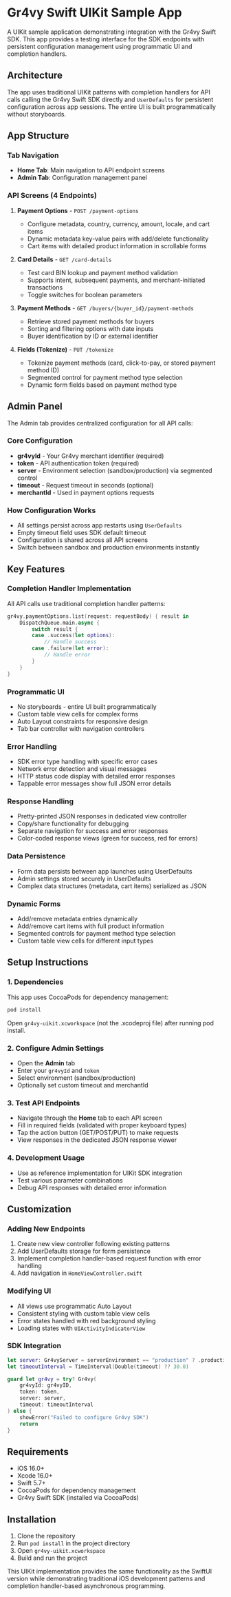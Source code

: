 # Gr4vy Swift UIKit Sample App

A UIKit sample application demonstrating integration with the Gr4vy Swift SDK. This app provides a testing interface for the SDK endpoints with persistent configuration management using programmatic UI and completion handlers.

## Architecture

The app uses traditional UIKit patterns with completion handlers for API calls calling the Gr4vy Swift SDK directly and `UserDefaults` for persistent configuration across app sessions. The entire UI is built programmatically without storyboards.

## App Structure

### Tab Navigation
- **Home Tab**: Main navigation to API endpoint screens
- **Admin Tab**: Configuration management panel

### API Screens (4 Endpoints)

1. **Payment Options** - `POST /payment-options`
   - Configure metadata, country, currency, amount, locale, and cart items
   - Dynamic metadata key-value pairs with add/delete functionality
   - Cart items with detailed product information in scrollable forms

2. **Card Details** - `GET /card-details`  
   - Test card BIN lookup and payment method validation
   - Supports intent, subsequent payments, and merchant-initiated transactions
   - Toggle switches for boolean parameters

3. **Payment Methods** - `GET /buyers/{buyer_id}/payment-methods`
   - Retrieve stored payment methods for buyers
   - Sorting and filtering options with date inputs
   - Buyer identification by ID or external identifier

4. **Fields (Tokenize)** - `PUT /tokenize`
   - Tokenize payment methods (card, click-to-pay, or stored payment method ID)
   - Segmented control for payment method type selection
   - Dynamic form fields based on payment method type

## Admin Panel

The Admin tab provides centralized configuration for all API calls:

### Core Configuration
- **gr4vyId** - Your Gr4vy merchant identifier (required)
- **token** - API authentication token (required)  
- **server** - Environment selection (sandbox/production) via segmented control
- **timeout** - Request timeout in seconds (optional)
- **merchantId** - Used in payment options requests

### How Configuration Works
- All settings persist across app restarts using `UserDefaults`
- Empty timeout field uses SDK default timeout
- Configuration is shared across all API screens
- Switch between sandbox and production environments instantly

## Key Features

### Completion Handler Implementation
All API calls use traditional completion handler patterns:
```swift
gr4vy.paymentOptions.list(request: requestBody) { result in
    DispatchQueue.main.async {
        switch result {
        case .success(let options):
            // Handle success
        case .failure(let error):
            // Handle error
        }
    }
}
```

### Programmatic UI
- No storyboards - entire UI built programmatically
- Custom table view cells for complex forms
- Auto Layout constraints for responsive design
- Tab bar controller with navigation controllers

### Error Handling
- SDK error type handling with specific error cases
- Network error detection and visual messages
- HTTP status code display with detailed error responses
- Tappable error messages show full JSON error details

### Response Handling
- Pretty-printed JSON responses in dedicated view controller
- Copy/share functionality for debugging
- Separate navigation for success and error responses
- Color-coded response views (green for success, red for errors)

### Data Persistence
- Form data persists between app launches using UserDefaults
- Admin settings stored securely in UserDefaults
- Complex data structures (metadata, cart items) serialized as JSON

### Dynamic Forms
- Add/remove metadata entries dynamically
- Add/remove cart items with full product information
- Segmented controls for payment method type selection
- Custom table view cells for different input types

## Setup Instructions

### 1. Dependencies
This app uses CocoaPods for dependency management:

```bash
pod install
```

Open `gr4vy-uikit.xcworkspace` (not the .xcodeproj file) after running pod install.

### 2. Configure Admin Settings
- Open the **Admin** tab
- Enter your `gr4vyId` and `token`
- Select environment (sandbox/production)
- Optionally set custom timeout and merchantId

### 3. Test API Endpoints
- Navigate through the **Home** tab to each API screen
- Fill in required fields (validated with proper keyboard types)
- Tap the action button (GET/POST/PUT) to make requests
- View responses in the dedicated JSON response viewer

### 4. Development Usage
- Use as reference implementation for UIKit SDK integration
- Test various parameter combinations
- Debug API responses with detailed error information

## Customization

### Adding New Endpoints
1. Create new view controller following existing patterns
2. Add UserDefaults storage for form persistence
3. Implement completion handler-based request function with error handling
4. Add navigation in `HomeViewController.swift`

### Modifying UI
- All views use programmatic Auto Layout
- Consistent styling with custom table view cells
- Error states handled with red background styling
- Loading states with `UIActivityIndicatorView`

### SDK Integration

```swift
let server: Gr4vyServer = serverEnvironment == "production" ? .production : .sandbox
let timeoutInterval = TimeInterval(Double(timeout) ?? 30.0)

guard let gr4vy = try? Gr4vy(
    gr4vyId: gr4vyID,
    token: token,
    server: server,
    timeout: timeoutInterval
) else {
    showError("Failed to configure Gr4vy SDK")
    return
}
```

## Requirements

- iOS 16.0+
- Xcode 16.0+
- Swift 5.7+
- CocoaPods for dependency management
- Gr4vy Swift SDK (installed via CocoaPods)

## Installation

1. Clone the repository
2. Run `pod install` in the project directory
3. Open `gr4vy-uikit.xcworkspace`
4. Build and run the project

This UIKit implementation provides the same functionality as the SwiftUI version while demonstrating traditional iOS development patterns and completion handler-based asynchronous programming. 